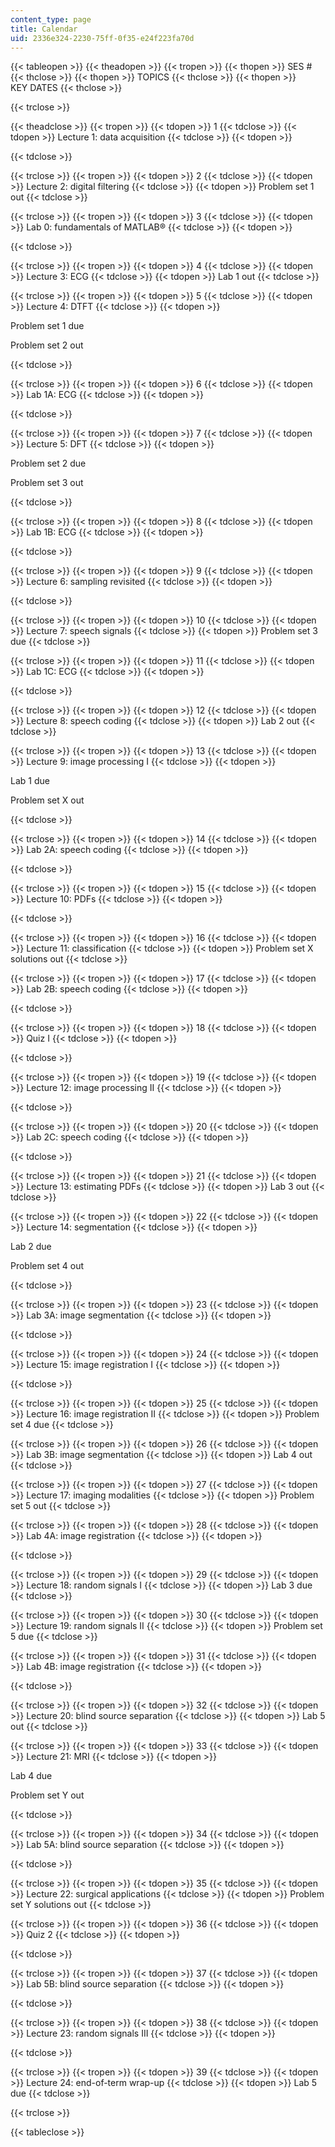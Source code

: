 ```yaml
---
content_type: page
title: Calendar
uid: 2336e324-2230-75ff-0f35-e24f223fa70d
---
```


{{< tableopen >}}
{{< theadopen >}}
{{< tropen >}}
{{< thopen >}}
SES #
{{< thclose >}}
{{< thopen >}}
TOPICS
{{< thclose >}}
{{< thopen >}}
KEY DATES
{{< thclose >}}

{{< trclose >}}

{{< theadclose >}}
{{< tropen >}}
{{< tdopen >}}
1
{{< tdclose >}}
{{< tdopen >}}
Lecture 1: data acquisition
{{< tdclose >}}
{{< tdopen >}}

{{< tdclose >}}

{{< trclose >}}
{{< tropen >}}
{{< tdopen >}}
2
{{< tdclose >}}
{{< tdopen >}}
Lecture 2: digital filtering
{{< tdclose >}}
{{< tdopen >}}
Problem set 1 out
{{< tdclose >}}

{{< trclose >}}
{{< tropen >}}
{{< tdopen >}}
3
{{< tdclose >}}
{{< tdopen >}}
Lab 0: fundamentals of MATLAB®
{{< tdclose >}}
{{< tdopen >}}

{{< tdclose >}}

{{< trclose >}}
{{< tropen >}}
{{< tdopen >}}
4
{{< tdclose >}}
{{< tdopen >}}
Lecture 3: ECG
{{< tdclose >}}
{{< tdopen >}}
Lab 1 out
{{< tdclose >}}

{{< trclose >}}
{{< tropen >}}
{{< tdopen >}}
5
{{< tdclose >}}
{{< tdopen >}}
Lecture 4: DTFT
{{< tdclose >}}
{{< tdopen >}}


Problem set 1 due

Problem set 2 out


{{< tdclose >}}

{{< trclose >}}
{{< tropen >}}
{{< tdopen >}}
6
{{< tdclose >}}
{{< tdopen >}}
Lab 1A: ECG
{{< tdclose >}}
{{< tdopen >}}

{{< tdclose >}}

{{< trclose >}}
{{< tropen >}}
{{< tdopen >}}
7
{{< tdclose >}}
{{< tdopen >}}
Lecture 5: DFT
{{< tdclose >}}
{{< tdopen >}}


Problem set 2 due

Problem set 3 out


{{< tdclose >}}

{{< trclose >}}
{{< tropen >}}
{{< tdopen >}}
8
{{< tdclose >}}
{{< tdopen >}}
Lab 1B: ECG
{{< tdclose >}}
{{< tdopen >}}

{{< tdclose >}}

{{< trclose >}}
{{< tropen >}}
{{< tdopen >}}
9
{{< tdclose >}}
{{< tdopen >}}
Lecture 6: sampling revisited
{{< tdclose >}}
{{< tdopen >}}

{{< tdclose >}}

{{< trclose >}}
{{< tropen >}}
{{< tdopen >}}
10
{{< tdclose >}}
{{< tdopen >}}
Lecture 7: speech signals
{{< tdclose >}}
{{< tdopen >}}
Problem set 3 due
{{< tdclose >}}

{{< trclose >}}
{{< tropen >}}
{{< tdopen >}}
11
{{< tdclose >}}
{{< tdopen >}}
Lab 1C: ECG
{{< tdclose >}}
{{< tdopen >}}

{{< tdclose >}}

{{< trclose >}}
{{< tropen >}}
{{< tdopen >}}
12
{{< tdclose >}}
{{< tdopen >}}
Lecture 8: speech coding
{{< tdclose >}}
{{< tdopen >}}
Lab 2 out
{{< tdclose >}}

{{< trclose >}}
{{< tropen >}}
{{< tdopen >}}
13
{{< tdclose >}}
{{< tdopen >}}
Lecture 9: image processing I
{{< tdclose >}}
{{< tdopen >}}


Lab 1 due

Problem set X out


{{< tdclose >}}

{{< trclose >}}
{{< tropen >}}
{{< tdopen >}}
14
{{< tdclose >}}
{{< tdopen >}}
Lab 2A: speech coding
{{< tdclose >}}
{{< tdopen >}}

{{< tdclose >}}

{{< trclose >}}
{{< tropen >}}
{{< tdopen >}}
15
{{< tdclose >}}
{{< tdopen >}}
Lecture 10: PDFs
{{< tdclose >}}
{{< tdopen >}}

{{< tdclose >}}

{{< trclose >}}
{{< tropen >}}
{{< tdopen >}}
16
{{< tdclose >}}
{{< tdopen >}}
Lecture 11: classification
{{< tdclose >}}
{{< tdopen >}}
Problem set X solutions out
{{< tdclose >}}

{{< trclose >}}
{{< tropen >}}
{{< tdopen >}}
17
{{< tdclose >}}
{{< tdopen >}}
Lab 2B: speech coding
{{< tdclose >}}
{{< tdopen >}}

{{< tdclose >}}

{{< trclose >}}
{{< tropen >}}
{{< tdopen >}}
18
{{< tdclose >}}
{{< tdopen >}}
Quiz I
{{< tdclose >}}
{{< tdopen >}}

{{< tdclose >}}

{{< trclose >}}
{{< tropen >}}
{{< tdopen >}}
19
{{< tdclose >}}
{{< tdopen >}}
Lecture 12: image processing II
{{< tdclose >}}
{{< tdopen >}}

{{< tdclose >}}

{{< trclose >}}
{{< tropen >}}
{{< tdopen >}}
20
{{< tdclose >}}
{{< tdopen >}}
Lab 2C: speech coding
{{< tdclose >}}
{{< tdopen >}}

{{< tdclose >}}

{{< trclose >}}
{{< tropen >}}
{{< tdopen >}}
21
{{< tdclose >}}
{{< tdopen >}}
Lecture 13: estimating PDFs
{{< tdclose >}}
{{< tdopen >}}
Lab 3 out
{{< tdclose >}}

{{< trclose >}}
{{< tropen >}}
{{< tdopen >}}
22
{{< tdclose >}}
{{< tdopen >}}
Lecture 14: segmentation
{{< tdclose >}}
{{< tdopen >}}


Lab 2 due

Problem set 4 out


{{< tdclose >}}

{{< trclose >}}
{{< tropen >}}
{{< tdopen >}}
23
{{< tdclose >}}
{{< tdopen >}}
Lab 3A: image segmentation
{{< tdclose >}}
{{< tdopen >}}

{{< tdclose >}}

{{< trclose >}}
{{< tropen >}}
{{< tdopen >}}
24
{{< tdclose >}}
{{< tdopen >}}
Lecture 15: image registration I
{{< tdclose >}}
{{< tdopen >}}

{{< tdclose >}}

{{< trclose >}}
{{< tropen >}}
{{< tdopen >}}
25
{{< tdclose >}}
{{< tdopen >}}
Lecture 16: image registration II
{{< tdclose >}}
{{< tdopen >}}
Problem set 4 due
{{< tdclose >}}

{{< trclose >}}
{{< tropen >}}
{{< tdopen >}}
26
{{< tdclose >}}
{{< tdopen >}}
Lab 3B: image segmentation
{{< tdclose >}}
{{< tdopen >}}
Lab 4 out
{{< tdclose >}}

{{< trclose >}}
{{< tropen >}}
{{< tdopen >}}
27
{{< tdclose >}}
{{< tdopen >}}
Lecture 17: imaging modalities
{{< tdclose >}}
{{< tdopen >}}
Problem set 5 out
{{< tdclose >}}

{{< trclose >}}
{{< tropen >}}
{{< tdopen >}}
28
{{< tdclose >}}
{{< tdopen >}}
Lab 4A: image registration
{{< tdclose >}}
{{< tdopen >}}

{{< tdclose >}}

{{< trclose >}}
{{< tropen >}}
{{< tdopen >}}
29
{{< tdclose >}}
{{< tdopen >}}
Lecture 18: random signals I
{{< tdclose >}}
{{< tdopen >}}
Lab 3 due
{{< tdclose >}}

{{< trclose >}}
{{< tropen >}}
{{< tdopen >}}
30
{{< tdclose >}}
{{< tdopen >}}
Lecture 19: random signals II
{{< tdclose >}}
{{< tdopen >}}
Problem set 5 due
{{< tdclose >}}

{{< trclose >}}
{{< tropen >}}
{{< tdopen >}}
31
{{< tdclose >}}
{{< tdopen >}}
Lab 4B: image registration
{{< tdclose >}}
{{< tdopen >}}

{{< tdclose >}}

{{< trclose >}}
{{< tropen >}}
{{< tdopen >}}
32
{{< tdclose >}}
{{< tdopen >}}
Lecture 20: blind source separation
{{< tdclose >}}
{{< tdopen >}}
Lab 5 out
{{< tdclose >}}

{{< trclose >}}
{{< tropen >}}
{{< tdopen >}}
33
{{< tdclose >}}
{{< tdopen >}}
Lecture 21: MRI
{{< tdclose >}}
{{< tdopen >}}


Lab 4 due

Problem set Y out


{{< tdclose >}}

{{< trclose >}}
{{< tropen >}}
{{< tdopen >}}
34
{{< tdclose >}}
{{< tdopen >}}
Lab 5A: blind source separation
{{< tdclose >}}
{{< tdopen >}}

{{< tdclose >}}

{{< trclose >}}
{{< tropen >}}
{{< tdopen >}}
35
{{< tdclose >}}
{{< tdopen >}}
Lecture 22: surgical applications
{{< tdclose >}}
{{< tdopen >}}
Problem set Y solutions out
{{< tdclose >}}

{{< trclose >}}
{{< tropen >}}
{{< tdopen >}}
36
{{< tdclose >}}
{{< tdopen >}}
Quiz 2
{{< tdclose >}}
{{< tdopen >}}

{{< tdclose >}}

{{< trclose >}}
{{< tropen >}}
{{< tdopen >}}
37
{{< tdclose >}}
{{< tdopen >}}
Lab 5B: blind source separation
{{< tdclose >}}
{{< tdopen >}}

{{< tdclose >}}

{{< trclose >}}
{{< tropen >}}
{{< tdopen >}}
38
{{< tdclose >}}
{{< tdopen >}}
Lecture 23: random signals III
{{< tdclose >}}
{{< tdopen >}}

{{< tdclose >}}

{{< trclose >}}
{{< tropen >}}
{{< tdopen >}}
39
{{< tdclose >}}
{{< tdopen >}}
Lecture 24: end-of-term wrap-up
{{< tdclose >}}
{{< tdopen >}}
Lab 5 due
{{< tdclose >}}

{{< trclose >}}

{{< tableclose >}}
